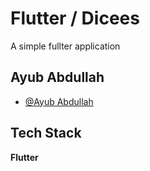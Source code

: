 # Flutter / Dicees

A simple fullter application

## Ayub Abdullah

- [@Ayub Abdullah](https://www.github.com/ayubabdullah)

## Tech Stack

**Flutter**
